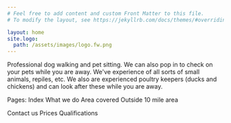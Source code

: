 ```yaml
---
# Feel free to add content and custom Front Matter to this file.
# To modify the layout, see https://jekyllrb.com/docs/themes/#overriding-theme-defaults

layout: home
site.logo:
  path: /assets/images/logo.fw.png
---
```

Professional dog walking and pet sitting. We can also pop in to check
  on your pets while you are away. We've experience of all sorts of small animals, repiles, etc.
  We also are experienced poultry keepers (ducks and chickens) and can look 
  after these while you are away.

Pages:
Index
  What we do
  Area covered
  Outside 10 mile area
  
Contact us
Prices
Qualifications
